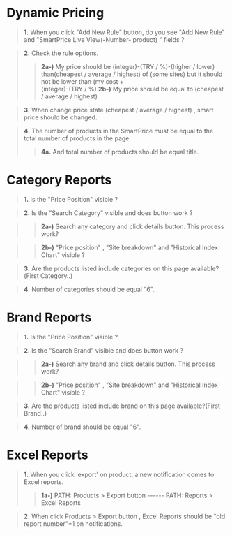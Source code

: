 # Dynamic Pricing
> **1.** When you click "Add New Rule" button, do you see "Add New Rule" and "SmartPrice Live View(-Number- product) " fields ?

> **2.** Check the rule options. 
>> **2a-)** My price should be (integer)-(TRY / %)-(higher / lower)
     than(cheapest / average / highest) of (some sites) but it should not be lower than (my cost +  
(integer)-(TRY / %)
>> **2b-)** My price should be equal to (cheapest / average / highest)

> **3.** When change price state (cheapest / average / highest) , smart price should be changed.

> **4.** The number of products in the SmartPrice must be equal to the total number of products in the page.
>>**4a.** And total number of products should be equal title.


# Category Reports
> **1.** Is the "Price Position" visible ?

> **2.** Is the "Search Category" visible and does button work ?

>> **2a-)** Search any category and click details button. This process work?

>> **2b-)** "Price position" , "Site breakdown" and "Historical Index Chart" visible ?

> **3.** Are the products listed include categories on this page available?(First Category..)

> **4.** Number of categories should be equal "6".


# Brand Reports
> **1.** Is the "Price Position" visible ?

> **2.** Is the "Search Brand" visible and does button work ?

>> **2a-)** Search any brand and click details button. This process work?

>> **2b-)** "Price position" , "Site breakdown" and "Historical Index Chart" visible ?

> **3.** Are the products listed include brand on this page available?(First Brand..)

> **4.** Number of brand should be equal "6".



# Excel Reports
> **1.** When you click 'export' on product, a new notification comes to Excel reports.
>> **1a-)** PATH: Products > Export button ------ PATH: Reports > Excel Reports 

> **2.** When click Products > Export button , Excel Reports should be "old report number"+1 on notifications.


